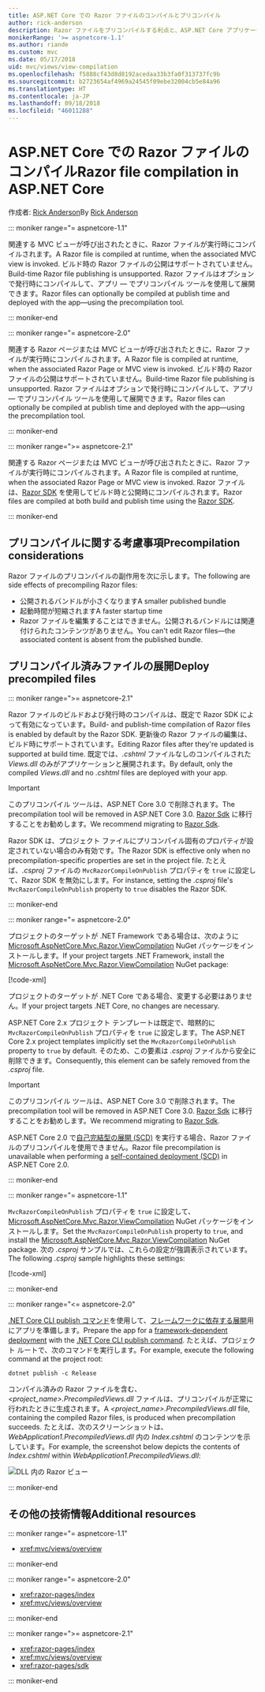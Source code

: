 ```yaml
---
title: ASP.NET Core での Razor ファイルのコンパイルとプリコンパイル
author: rick-anderson
description: Razor ファイルをプリコンパイルする利点と、ASP.NET Core アプリケーションで Razor ファイルのプリコンパイルを実行する方法について説明します。
monikerRange: '>= aspnetcore-1.1'
ms.author: riande
ms.custom: mvc
ms.date: 05/17/2018
uid: mvc/views/view-compilation
ms.openlocfilehash: f5888cf43d8d8192acedaa33b3fa0f313737fc9b
ms.sourcegitcommit: b2723654af4969a24545f09ebe32004cb5e84a96
ms.translationtype: HT
ms.contentlocale: ja-JP
ms.lasthandoff: 09/18/2018
ms.locfileid: "46011288"
---
```

# <a name="razor-file-compilation-in-aspnet-core"></a><span data-ttu-id="e9d7a-103">ASP.NET Core での Razor ファイルのコンパイル</span><span class="sxs-lookup"><span data-stu-id="e9d7a-103">Razor file compilation in ASP.NET Core</span></span>

<span data-ttu-id="e9d7a-104">作成者: [Rick Anderson](https://twitter.com/RickAndMSFT)</span><span class="sxs-lookup"><span data-stu-id="e9d7a-104">By [Rick Anderson](https://twitter.com/RickAndMSFT)</span></span>

::: moniker range="= aspnetcore-1.1"

<span data-ttu-id="e9d7a-105">関連する MVC ビューが呼び出されたときに、Razor ファイルが実行時にコンパイルされます。</span><span class="sxs-lookup"><span data-stu-id="e9d7a-105">A Razor file is compiled at runtime, when the associated MVC view is invoked.</span></span> <span data-ttu-id="e9d7a-106">ビルド時の Razor ファイルの公開はサポートされていません。</span><span class="sxs-lookup"><span data-stu-id="e9d7a-106">Build-time Razor file publishing is unsupported.</span></span> <span data-ttu-id="e9d7a-107">Razor ファイルはオプションで発行時にコンパイルして、アプリ &mdash; でプリコンパイル ツールを使用して展開できます。</span><span class="sxs-lookup"><span data-stu-id="e9d7a-107">Razor files can optionally be compiled at publish time and deployed with the app&mdash;using the precompilation tool.</span></span>

::: moniker-end

::: moniker range="= aspnetcore-2.0"

<span data-ttu-id="e9d7a-108">関連する Razor ページまたは MVC ビューが呼び出されたときに、Razor ファイルが実行時にコンパイルされます。</span><span class="sxs-lookup"><span data-stu-id="e9d7a-108">A Razor file is compiled at runtime, when the associated Razor Page or MVC view is invoked.</span></span> <span data-ttu-id="e9d7a-109">ビルド時の Razor ファイルの公開はサポートされていません。</span><span class="sxs-lookup"><span data-stu-id="e9d7a-109">Build-time Razor file publishing is unsupported.</span></span> <span data-ttu-id="e9d7a-110">Razor ファイルはオプションで発行時にコンパイルして、アプリ &mdash; でプリコンパイル ツールを使用して展開できます。</span><span class="sxs-lookup"><span data-stu-id="e9d7a-110">Razor files can optionally be compiled at publish time and deployed with the app&mdash;using the precompilation tool.</span></span>

::: moniker-end

::: moniker range=">= aspnetcore-2.1"

<span data-ttu-id="e9d7a-111">関連する Razor ページまたは MVC ビューが呼び出されたときに、Razor ファイルが実行時にコンパイルされます。</span><span class="sxs-lookup"><span data-stu-id="e9d7a-111">A Razor file is compiled at runtime, when the associated Razor Page or MVC view is invoked.</span></span> <span data-ttu-id="e9d7a-112">Razor ファイルは、[Razor SDK](xref:razor-pages/sdk) を使用してビルド時と公開時にコンパイルされます。</span><span class="sxs-lookup"><span data-stu-id="e9d7a-112">Razor files are compiled at both build and publish time using the [Razor SDK](xref:razor-pages/sdk).</span></span>

::: moniker-end

## <a name="precompilation-considerations"></a><span data-ttu-id="e9d7a-113">プリコンパイルに関する考慮事項</span><span class="sxs-lookup"><span data-stu-id="e9d7a-113">Precompilation considerations</span></span>

<span data-ttu-id="e9d7a-114">Razor ファイルのプリコンパイルの副作用を次に示します。</span><span class="sxs-lookup"><span data-stu-id="e9d7a-114">The following are side effects of precompiling Razor files:</span></span>

* <span data-ttu-id="e9d7a-115">公開されるバンドルが小さくなります</span><span class="sxs-lookup"><span data-stu-id="e9d7a-115">A smaller published bundle</span></span>
* <span data-ttu-id="e9d7a-116">起動時間が短縮されます</span><span class="sxs-lookup"><span data-stu-id="e9d7a-116">A faster startup time</span></span>
* <span data-ttu-id="e9d7a-117">Razor ファイルを編集することはできません。公開されるバンドルには関連付けられたコンテンツがありません。</span><span class="sxs-lookup"><span data-stu-id="e9d7a-117">You can't edit Razor files&mdash;the associated content is absent from the published bundle.</span></span>

## <a name="deploy-precompiled-files"></a><span data-ttu-id="e9d7a-118">プリコンパイル済みファイルの展開</span><span class="sxs-lookup"><span data-stu-id="e9d7a-118">Deploy precompiled files</span></span>

::: moniker range=">= aspnetcore-2.1"

<span data-ttu-id="e9d7a-119">Razor ファイルのビルドおよび発行時のコンパイルは、既定で Razor SDK によって有効になっています。</span><span class="sxs-lookup"><span data-stu-id="e9d7a-119">Build- and publish-time compilation of Razor files is enabled by default by the Razor SDK.</span></span> <span data-ttu-id="e9d7a-120">更新後の Razor ファイルの編集は、ビルド時にサポートされています。</span><span class="sxs-lookup"><span data-stu-id="e9d7a-120">Editing Razor files after they're updated is supported at build time.</span></span> <span data-ttu-id="e9d7a-121">既定では、*.cshtml* ファイルなしのコンパイルされた *Views.dll* のみがアプリケーションと展開されます。</span><span class="sxs-lookup"><span data-stu-id="e9d7a-121">By default, only the compiled *Views.dll* and no *.cshtml* files are deployed with your app.</span></span>

> [!IMPORTANT]
> <span data-ttu-id="e9d7a-122">このプリコンパイル ツールは、ASP.NET Core 3.0 で削除されます。</span><span class="sxs-lookup"><span data-stu-id="e9d7a-122">The precompilation tool will be removed in ASP.NET Core 3.0.</span></span> <span data-ttu-id="e9d7a-123">[Razor Sdk](xref:razor-pages/sdk) に移行することをお勧めします。</span><span class="sxs-lookup"><span data-stu-id="e9d7a-123">We recommend migrating to [Razor Sdk](xref:razor-pages/sdk).</span></span>
>
> <span data-ttu-id="e9d7a-124">Razor SDK は、プロジェクト ファイルにプリコンパイル固有のプロパティが設定されていない場合のみ有効です。</span><span class="sxs-lookup"><span data-stu-id="e9d7a-124">The Razor SDK is effective only when no precompilation-specific properties are set in the project file.</span></span> <span data-ttu-id="e9d7a-125">たとえば、*.csproj* ファイルの `MvcRazorCompileOnPublish` プロパティを `true` に設定して、Razor SDK を無効にします。</span><span class="sxs-lookup"><span data-stu-id="e9d7a-125">For instance, setting the *.csproj* file's `MvcRazorCompileOnPublish` property to `true` disables the Razor SDK.</span></span>

::: moniker-end

::: moniker range="= aspnetcore-2.0"

<span data-ttu-id="e9d7a-126">プロジェクトのターゲットが .NET Framework である場合は、次のように [Microsoft.AspNetCore.Mvc.Razor.ViewCompilation](https://www.nuget.org/packages/Microsoft.AspNetCore.Mvc.Razor.ViewCompilation/) NuGet パッケージをインストールします。</span><span class="sxs-lookup"><span data-stu-id="e9d7a-126">If your project targets .NET Framework, install the [Microsoft.AspNetCore.Mvc.Razor.ViewCompilation](https://www.nuget.org/packages/Microsoft.AspNetCore.Mvc.Razor.ViewCompilation/) NuGet package:</span></span>

[!code-xml[](view-compilation/sample/DotNetFrameworkProject.csproj?name=snippet_ViewCompilationPackage)]

<span data-ttu-id="e9d7a-127">プロジェクトのターゲットが .NET Core である場合、変更する必要はありません。</span><span class="sxs-lookup"><span data-stu-id="e9d7a-127">If your project targets .NET Core, no changes are necessary.</span></span>

<span data-ttu-id="e9d7a-128">ASP.NET Core 2.x プロジェクト テンプレートは既定で、暗黙的に `MvcRazorCompileOnPublish` プロパティを `true` に設定します。</span><span class="sxs-lookup"><span data-stu-id="e9d7a-128">The ASP.NET Core 2.x project templates implicitly set the `MvcRazorCompileOnPublish` property to `true` by default.</span></span> <span data-ttu-id="e9d7a-129">そのため、この要素は *.csproj* ファイルから安全に削除できます。</span><span class="sxs-lookup"><span data-stu-id="e9d7a-129">Consequently, this element can be safely removed from the *.csproj* file.</span></span>

> [!IMPORTANT]
> <span data-ttu-id="e9d7a-130">このプリコンパイル ツールは、ASP.NET Core 3.0 で削除されます。</span><span class="sxs-lookup"><span data-stu-id="e9d7a-130">The precompilation tool will be removed in ASP.NET Core 3.0.</span></span> <span data-ttu-id="e9d7a-131">[Razor Sdk](xref:razor-pages/sdk) に移行することをお勧めします。</span><span class="sxs-lookup"><span data-stu-id="e9d7a-131">We recommend migrating to [Razor Sdk](xref:razor-pages/sdk).</span></span>
>
> <span data-ttu-id="e9d7a-132">ASP.NET Core 2.0 で[自己完結型の展開 (SCD)](/dotnet/core/deploying/#self-contained-deployments-scd) を実行する場合、Razor ファイルのプリコンパイルを使用できません。</span><span class="sxs-lookup"><span data-stu-id="e9d7a-132">Razor file precompilation is unavailable when performing a [self-contained deployment (SCD)](/dotnet/core/deploying/#self-contained-deployments-scd) in ASP.NET Core 2.0.</span></span>

::: moniker-end

::: moniker range="= aspnetcore-1.1"

<span data-ttu-id="e9d7a-133">`MvcRazorCompileOnPublish` プロパティを `true` に設定して、[Microsoft.AspNetCore.Mvc.Razor.ViewCompilation](https://www.nuget.org/packages/Microsoft.AspNetCore.Mvc.Razor.ViewCompilation/) NuGet パッケージをインストールします。</span><span class="sxs-lookup"><span data-stu-id="e9d7a-133">Set the `MvcRazorCompileOnPublish` property to `true`, and install the [Microsoft.AspNetCore.Mvc.Razor.ViewCompilation](https://www.nuget.org/packages/Microsoft.AspNetCore.Mvc.Razor.ViewCompilation/) NuGet package.</span></span> <span data-ttu-id="e9d7a-134">次の *.csproj* サンプルでは、これらの設定が強調表示されています。</span><span class="sxs-lookup"><span data-stu-id="e9d7a-134">The following *.csproj* sample highlights these settings:</span></span>

[!code-xml[](view-compilation/sample/MvcRazorCompileOnPublish.csproj?highlight=4,10)]

::: moniker-end

::: moniker range="<= aspnetcore-2.0"

<span data-ttu-id="e9d7a-135">[.NET Core CLI publish コマンド](/dotnet/core/tools/dotnet-publish)を使用して、[フレームワークに依存する展開](/dotnet/core/deploying/#framework-dependent-deployments-fdd)用にアプリを準備します。</span><span class="sxs-lookup"><span data-stu-id="e9d7a-135">Prepare the app for a [framework-dependent deployment](/dotnet/core/deploying/#framework-dependent-deployments-fdd) with the [.NET Core CLI publish command](/dotnet/core/tools/dotnet-publish).</span></span> <span data-ttu-id="e9d7a-136">たとえば、プロジェクト ルートで、次のコマンドを実行します。</span><span class="sxs-lookup"><span data-stu-id="e9d7a-136">For example, execute the following command at the project root:</span></span>

```console
dotnet publish -c Release
```

<span data-ttu-id="e9d7a-137">コンパイル済みの Razor ファイルを含む、*<project_name>.PrecompiledViews.dll* ファイルは、プリコンパイルが正常に行われたときに生成されます。</span><span class="sxs-lookup"><span data-stu-id="e9d7a-137">A *<project_name>.PrecompiledViews.dll* file, containing the compiled Razor files, is produced when precompilation succeeds.</span></span> <span data-ttu-id="e9d7a-138">たとえば、次のスクリーンショットは、*WebApplication1.PrecompiledViews.dll* 内の *Index.cshtml* のコンテンツを示しています。</span><span class="sxs-lookup"><span data-stu-id="e9d7a-138">For example, the screenshot below depicts the contents of *Index.cshtml* within *WebApplication1.PrecompiledViews.dll*:</span></span>

![DLL 内の Razor ビュー](view-compilation/_static/razor-views-in-dll.png)

::: moniker-end

## <a name="additional-resources"></a><span data-ttu-id="e9d7a-140">その他の技術情報</span><span class="sxs-lookup"><span data-stu-id="e9d7a-140">Additional resources</span></span>

::: moniker range="= aspnetcore-1.1"

* <xref:mvc/views/overview>

::: moniker-end

::: moniker range="= aspnetcore-2.0"

* <xref:razor-pages/index>
* <xref:mvc/views/overview>

::: moniker-end

::: moniker range=">= aspnetcore-2.1"

* <xref:razor-pages/index>
* <xref:mvc/views/overview>
* <xref:razor-pages/sdk>

::: moniker-end
